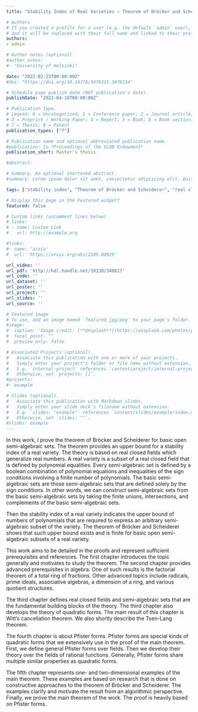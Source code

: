```yaml
---
title: "Stability Index of Real Varieties – Theorem of Bröcker and Scheiderer"

# Authors
# If you created a profile for a user (e.g. the default `admin` user), write the username (folder name) here 
# and it will be replaced with their full name and linked to their profile.
authors:
- admin

# Author notes (optional)
#author_notes:
#- "University of Helsinki"

date: "2022-02-23T00:00:00Z"
#doi: "https://doi.org/10.14778/3476311.3476314"

# Schedule page publish date (NOT publication's date).
publishDate: "2022-04-16T00:00:00Z"

# Publication type.
# Legend: 0 = Uncategorized; 1 = Conference paper; 2 = Journal article;
# 3 = Preprint / Working Paper; 4 = Report; 5 = Book; 6 = Book section;
# 7 = Thesis; 8 = Patent
publication_types: ["7"]

# Publication name and optional abbreviated publication name.
#publication: In *Proceedings of the VLDB Endowment*
publication_short: Master's thesis

#abstract: 

# Summary. An optional shortened abstract.
#summary: Lorem ipsum dolor sit amet, consectetur adipiscing elit. Duis posuere tellus ac convallis placerat. Proin tincidunt magna sed ex sollicitudin condimentum.

tags: ["stability index", "Theorem of Bröcker and Scheiderer", "real closed fields", "semi-algebraic geometry", "quadratic forms", "Pfister forms"]

# Display this page in the Featured widget?
featured: false

# Custom links (uncomment lines below)
# links:
# - name: Custom Link
#   url: http://example.org

#links:
#- name: 'arxiv'
#  url: 'https://arxiv.org/abs/2109.00929'

url_video: ''
url_pdf: 'http://hdl.handle.net/10138/340827'
url_code: ''
url_dataset: ''
url_poster: ''
url_project: ''
url_slides: ''
url_source: ''

# Featured image
# To use, add an image named `featured.jpg/png` to your page's folder. 
#image:
#  caption: 'Image credit: [**Unsplash**](https://unsplash.com/photos/pLCdAaMFLTE)'
#  focal_point: ""
#  preview_only: false

# Associated Projects (optional).
#   Associate this publication with one or more of your projects.
#   Simply enter your project's folder or file name without extension.
#   E.g. `internal-project` references `content/project/internal-project/index.md`.
#   Otherwise, set `projects: []`.
#projects:
#- example

# Slides (optional).
#   Associate this publication with Markdown slides.
#   Simply enter your slide deck's filename without extension.
#   E.g. `slides: "example"` references `content/slides/example/index.md`.
#   Otherwise, set `slides: ""`.
#slides: example
---
```


In this work, I prove the theorem of Bröcker and Scheiderer for basic open semi-algebraic sets. The theorem provides an upper bound for a stability index of a real variety. The theory is based on real closed fields which generalize real numbers. A real variety is a subset of a real closed field that is defined by polynomial equalities. Every semi-algebraic set is defined by a boolean combination of polynomial equations and inequalities of the sign conditions involving a finite number of polynomials. The basic semi-algebraic sets are those semi-algebraic sets that are defined solely by the sign conditions. In other words, we can construct semi-algebraic sets from the basic semi-algebraic sets by taking the finite unions, intersections, and complements of the basic semi-algebraic sets. 

Then the stability index of a real variety indicates the upper bound of numbers of polynomials that are required to express an arbitrary semi-algebraic subset of the variety. The theorem of Bröcker and Scheiderer shows that such upper bound exists and is finite for basic open semi-algebraic subsets of a real variety.

This work aims to be detailed in the proofs and represent sufficient prerequisites and references. The first chapter introduces the topic generally and motivates to study the theorem. The second chapter provides advanced prerequisites in algebra. One of such results is the factorial theorem of a total ring of fractions. Other advanced topics include radicals, prime ideals, associative algebras, a dimension of a ring, and various quotient structures.

The third chapter defines real closed fields and semi-algebraic sets that are the fundamental building blocks of the theory. The third chapter also develops the theory of quadratic forms. The main result of this chapter is Witt’s cancellation theorem. We also shortly describe the Tsen-Lang theorem.

The fourth chapter is about Pfister forms. Pfister forms are special kinds of quadratic forms that we extensively use in the proof of the main theorem. First, we define general Pfister forms over fields. Then we develop their theory over the fields of rational functions. Generally, Pfister forms share multiple similar properties as quadratic forms.

The fifth chapter represents one- and two-dimensional examples of the main theorem. These examples are based on research that is done on constructive approaches to the theorem of Bröcker and Scheiderer. The examples clarify and motivate the result from an algorithmic perspective. Finally, we prove the main theorem of the work. The proof is heavily based on Pfister forms.